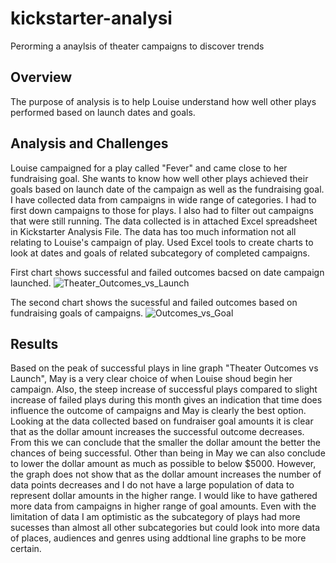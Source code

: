# kickstarter-analysi
Perorming a anaylsis of theater campaigns to discover trends

## Overview
The purpose of analysis is to help Louise understand how well other plays performed based on launch dates and goals.

## Analysis and Challenges
Louise campaigned for a play called "Fever" and came close to her fundraising goal. She wants to know how well other plays achieved their goals based on launch date of the campaign as well as the fundraising goal. I have collected data from campaigns in wide range of categories. I had to first down campaigns to those for plays. I also had to filter out campaigns that were still running. The data collected is in attached Excel spreadsheet in Kickstarter Analysis File. The data has too much information not all relating to Louise's campaign of play. Used Excel tools to create charts to look at dates and goals of related subcategory of completed campaigns. 

First chart shows successful and failed outcomes bacsed on date campaign launched.
![Theater_Outcomes_vs_Launch](https://user-images.githubusercontent.com/86267773/123556477-53e00080-d740-11eb-91d2-ec33fa03c935.png)

The second chart shows the sucessful and failed outcomes based on fundraising goals of campaigns.
![Outcomes_vs_Goal](https://user-images.githubusercontent.com/86267773/123556625-03b56e00-d741-11eb-9c56-4146137cddfb.png)

## Results
Based on the peak of successful plays in line graph "Theater Outcomes vs Launch", May is a very clear choice of when Louise shoud begin her campaign. Also, the steep increase of successful plays compared to slight increase of failed plays during this month gives an indication that time does influence the outcome of campaigns and May is clearly the best option. Looking at the data collected based on fundraiser goal amounts it is clear that as the dollar amount increases the successful outcome decreases. From this we can conclude that the smaller the dollar amount the better the chances of being successful. Other than being in May we can also conclude to lower the dollar amount as much as possible to below $5000. However, the graph does not show that as the dollar amount increases the number of data points decreases and I do not have a large population of data to represent dollar amounts in the higher range. I would like to have gathered more data from campaigns in higher range of goal amounts. Even with the limitation of data I am optimistic as the subcategory of plays had more sucesses than almost all other subcategories but could look into more data of places, audiences and genres using addtional line graphs to be more certain.
